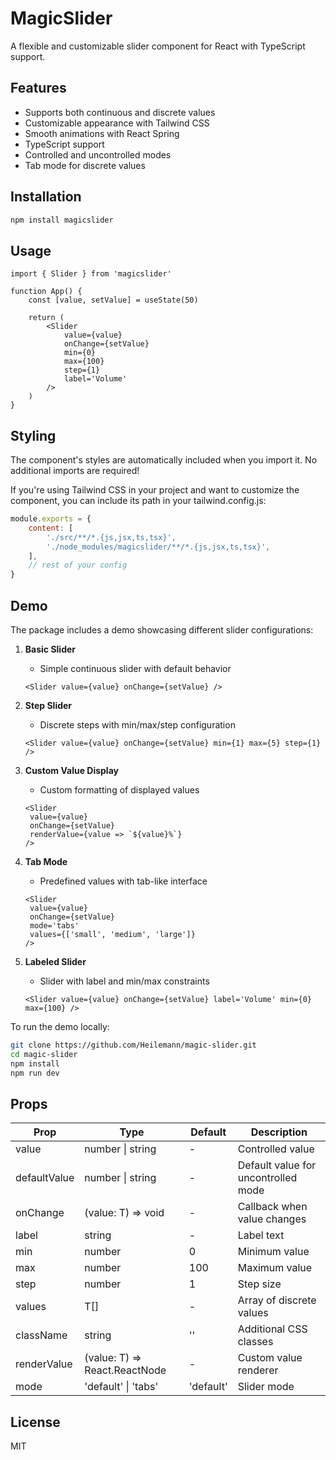 # MagicSlider

A flexible and customizable slider component for React with TypeScript support.

## Features

- Supports both continuous and discrete values
- Customizable appearance with Tailwind CSS
- Smooth animations with React Spring
- TypeScript support
- Controlled and uncontrolled modes
- Tab mode for discrete values

## Installation

```bash
npm install magicslider
```

## Usage

```tsx
import { Slider } from 'magicslider'

function App() {
	const [value, setValue] = useState(50)

	return (
		<Slider
			value={value}
			onChange={setValue}
			min={0}
			max={100}
			step={1}
			label='Volume'
		/>
	)
}
```

## Styling

The component's styles are automatically included when you import it. No additional imports are required!

If you're using Tailwind CSS in your project and want to customize the component, you can include its path in your tailwind.config.js:

```js
module.exports = {
	content: [
		'./src/**/*.{js,jsx,ts,tsx}',
		'./node_modules/magicslider/**/*.{js,jsx,ts,tsx}',
	],
	// rest of your config
}
```

## Demo

The package includes a demo showcasing different slider configurations:

1. **Basic Slider**

   - Simple continuous slider with default behavior

   ```tsx
   <Slider value={value} onChange={setValue} />
   ```

2. **Step Slider**

   - Discrete steps with min/max/step configuration

   ```tsx
   <Slider value={value} onChange={setValue} min={1} max={5} step={1} />
   ```

3. **Custom Value Display**

   - Custom formatting of displayed values

   ```tsx
   <Slider
   	value={value}
   	onChange={setValue}
   	renderValue={value => `${value}%`}
   />
   ```

4. **Tab Mode**

   - Predefined values with tab-like interface

   ```tsx
   <Slider
   	value={value}
   	onChange={setValue}
   	mode='tabs'
   	values={['small', 'medium', 'large']}
   />
   ```

5. **Labeled Slider**
   - Slider with label and min/max constraints
   ```tsx
   <Slider value={value} onChange={setValue} label='Volume' min={0} max={100} />
   ```

To run the demo locally:

```bash
git clone https://github.com/Heilemann/magic-slider.git
cd magic-slider
npm install
npm run dev
```

## Props

| Prop         | Type                          | Default   | Description                         |
| ------------ | ----------------------------- | --------- | ----------------------------------- |
| value        | number \| string              | -         | Controlled value                    |
| defaultValue | number \| string              | -         | Default value for uncontrolled mode |
| onChange     | (value: T) => void            | -         | Callback when value changes         |
| label        | string                        | -         | Label text                          |
| min          | number                        | 0         | Minimum value                       |
| max          | number                        | 100       | Maximum value                       |
| step         | number                        | 1         | Step size                           |
| values       | T[]                           | -         | Array of discrete values            |
| className    | string                        | ''        | Additional CSS classes              |
| renderValue  | (value: T) => React.ReactNode | -         | Custom value renderer               |
| mode         | 'default' \| 'tabs'           | 'default' | Slider mode                         |

## License

MIT
